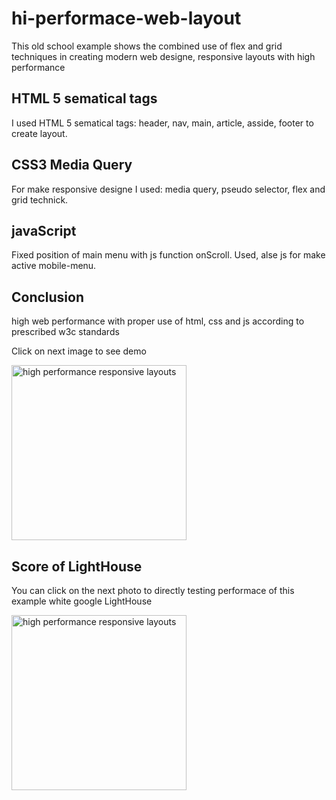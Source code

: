 # hi-performace-web-layout
This old school example shows the combined use of flex and grid techniques in creating modern web designe, responsive layouts with high performance 

<h2>HTML 5 sematical tags</h2>
<p>
I used HTML 5 sematical tags: header, nav, main, article, asside, footer to create layout.
</p>
<h2>CSS3 Media Query</h2>
<p>
For make responsive designe I used: media query, pseudo selector, flex and grid technick.
</p>
<h2>javaScript</h2>
<p>
Fixed position of main menu with js function onScroll. Used, alse js for make active mobile-menu.
</p>
<h2>Conclusion</h2>
<p>high web performance with proper use of html, css and js according to prescribed w3c standards </p>
<p>Click on next image to see demo</p>

<a target="_blank" href="https://teme.izrada-sajta.rs/grid-flex/">
<img class="" src="https://teme.izrada-sajta.rs/grid-flex/grid-flex_1.jpg" alt="high performance responsive layouts" title=" Klick to see demo high performance responsive layouts" width="280"></a>
<h2>Score of LightHouse</h2>
<p>You can click on the next photo to directly testing performace of this example white google LightHouse</p>
<a target="_blank" href="https://googlechrome.github.io/lighthouse/viewer/?psiurl=https://teme.izrada-sajta.rs/grid-flex/">
<img class="" src="https://izrada-sajta.rs/frontend/web/uploads/all/sta-je-kvalitetan-sajt-.jpg" alt="high performance responsive layouts" title=" Klick to test with Lighthouse performance responsive layouts" width="280">
